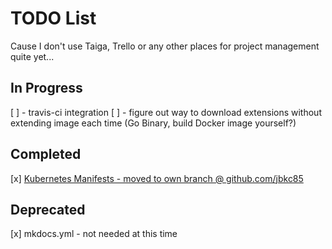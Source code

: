 # TODO List

Cause I don't use Taiga, Trello or any other places for project management quite yet...

## In Progress

[ ] - travis-ci integration
[ ] - figure out way to download extensions without extending image each time (Go Binary, build Docker image yourself?)

## Completed

[x] [Kubernetes Manifests - moved to own branch @ github.com/jbkc85](https://github.com/jbkc85/moodle-kubernetes-tutorial)

## Deprecated

[x] mkdocs.yml - not needed at this time
